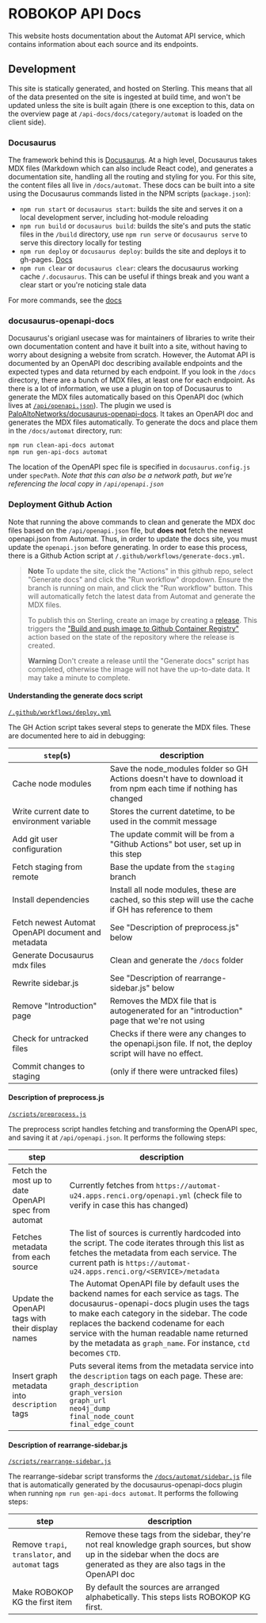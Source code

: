 # ROBOKOP API Docs

This website hosts documentation about the Automat API service, which contains information about each source and its endpoints.

## Development

This site is statically generated, and hosted on Sterling. This means that all of the data presented on the site is ingested at build time, and won't be updated unless the site is built again (there is one exception to this, data on the overview page at `/api-docs/docs/category/automat` is loaded on the client side).

### Docusaurus

The framework behind this is [Docusaurus](https://docusaurus.io/). At a high level, Docusaurus takes MDX files (Markdown which can also include React code), and generates a documentation site, handling all the routing and styling for you. For this site, the content files all live in `/docs/automat`. These docs can be built into a site using the Docusaurus commands listed in the NPM scripts (`package.json`):

- `npm run start` or `docusaurus start`: builds the site and serves it on a local development server, including hot-module reloading
- `npm run build` or `docusaurus build`: builds the site's and puts the static files in the `/build` directory, use `npm run serve` or `docusaurus serve` to serve this directory locally for testing
- `npm run deploy` or `docusaurus deploy`: builds the site and deploys it to gh-pages. [Docs](https://docusaurus.io/docs/deployment#deploying-to-github-pages)
- `npm run clear` or `docusaurus clear`: clears the docusaurus working cache `/.docusaurus`. This can be useful if things break and you want a clear start or you're noticing stale data

For more commands, see the [docs](https://docusaurus.io/docs/cli)

### docusaurus-openapi-docs

Docusaurus's origianl usecase was for maintainers of libraries to write their own documentation content and have it built into a site, without having to worry about designing a website from scratch. However, the Automat API is documented by an OpenAPI doc describing available endpoints and the expected types and data returned by each endpoint. If you look in the `/docs` directory, there are a bunch of MDX files, at least one for each endpoint. As there is a lot of information, we use a plugin on top of Docusaurus to generate the MDX files automatically based on this OpenAPI doc (which lives at [`/api/openapi.json`](/api/openapi.json)). The plugin we used is [PaloAltoNetworks/docusaurus-openapi-docs](https://github.com/PaloAltoNetworks/docusaurus-openapi-docs). It takes an OpenAPI doc and generates the MDX files automatically. To generate the docs and place them in the `/docs/automat` directory, run:

```
npm run clean-api-docs automat
npm run gen-api-docs automat
```

The location of the OpenAPI spec file is specified in `docusaurus.config.js` under `specPath`. _Note that this can also be a network path, but we're referencing the local copy in `/api/openapi.json`_

### Deployment Github Action

Note that running the above commands to clean and generate the MDX doc files based on the `/api/openapi.json` file, but **does not** fetch the newest openapi.json from Automat. Thus, in order to update the docs site, you must update the `openapi.json` before generating. In order to ease this process, there is a Github Action script at `/.github/workflows/generate-docs.yml`.

> **Note**
> To update the site, click the "Actions" in this github repo, select "Generate docs" and click the "Run workflow" dropdown. Ensure the branch is running on main, and click the "Run workflow" button. This will automatically fetch the latest data from Automat and generate the MDX files.
>
> To publish this on Sterling, create an image by creating a [release](https://github.com/RobokopU24/api-docs/releases). This triggers the ["Build and push image to Github Container Registry"](/.github/workflows/build-and-push-image.yml) action based on the state of the repository where the release is created.
>
> **Warning**
> Don't create a release until the "Generate docs" script has completed, otherwise the image will not have the up-to-date data. It may take a minute to complete.

#### Understanding the generate docs script

[`/.github/workflows/deploy.yml`](/.github/workflows/generate-docs.yml)

The GH Action script takes several steps to generate the MDX files. These are documented here to aid in debugging:

| `step`(s)                                          | description                                                                                                      |
| -------------------------------------------------- | ---------------------------------------------------------------------------------------------------------------- |
| Cache node modules                                 | Save the node_modules folder so GH Actions doesn't have to download it from npm each time if nothing has changed |
| Write current date to environment variable         | Stores the current datetime, to be used in the commit message                                                    |
| Add git user configuration                         | The update commit will be from a "Github Actions" bot user, set up in this step                                  |
| Fetch staging from remote                          | Base the update from the `staging` branch                                                                        |
| Install dependencies                               | Install all node modules, these are cached, so this step will use the cache if GH has reference to them          |
| Fetch newest Automat OpenAPI document and metadata | See "Description of preprocess.js" below                                                                         |
| Generate Docusaurus mdx files                      | Clean and generate the `/docs` folder                                                                            |
| Rewrite sidebar.js                                 | See "Description of rearrange-sidebar.js" below                                                                  |
| Remove "Introduction" page                         | Removes the MDX file that is autogenerated for an "introduction" page that we're not using                       |
| Check for untracked files                          | Checks if there were any changes to the openapi.json file. If not, the deploy script will have no effect.        |
| Commit changes to staging                          | (only if there were untracked files)                                                                             |

#### Description of preprocess.js

[`/scripts/preprocess.js`](/scripts/preprocess.js)

The preprocess script handles fetching and transforming the OpenAPI spec, and saving it at `/api/openapi.json`. It performs the following steps:

| step                                                | description                                                                                                                                                                                                                                                                                                                                   |
| --------------------------------------------------- | --------------------------------------------------------------------------------------------------------------------------------------------------------------------------------------------------------------------------------------------------------------------------------------------------------------------------------------------- |
| Fetch the most up to date OpenAPI spec from automat | Currently fetches from `https://automat-u24.apps.renci.org/openapi.yml` (check file to verify in case this has changed)                                                                                                                                                                                                                       |
| Fetches metadata from each source                   | The list of sources is currently hardcoded into the script. The code iterates through this list as fetches the metadata from each service. The current path is `https://automat-u24.apps.renci.org/<SERVICE>/metadata`                                                                                                                        |
| Update the OpenAPI tags with their display names    | The Automat OpenAPI file by default uses the backend names for each service as tags. The docusaurus-openapi-docs plugin uses the tags to make each category in the sidebar. The code replaces the backend codename for each service with the human readable name returned by the metadata as `graph_name`. For instance, `ctd` becomes `CTD`. |
| Insert graph metadata into `description` tags       | Puts several items from the metadata service into the `description` tags on each page. These are:<br /> `graph_description`<br /> `graph_version`<br /> `graph_url`<br /> `neo4j_dump`<br /> `final_node_count`<br /> `final_edge_count`<br />                                                                                                |

#### Description of rearrange-sidebar.js

[`/scripts/rearrange-sidebar.js`](/scripts/rearrange-sidebar.js)

The rearrange-sidebar script transforms the [`/docs/automat/sidebar.js`](/docs/automat/sidebar.js) file that is automatically generated by the docusaurus-openapi-docs plugin when running `npm run gen-api-docs automat`. It performs the following steps:

| step                                             | description                                                                                                                                                                   |
| ------------------------------------------------ | ----------------------------------------------------------------------------------------------------------------------------------------------------------------------------- |
| Remove `trapi`, `translator`, and `automat` tags | Remove these tags from the sidebar, they're not real knowledge graph sources, but show up in the sidebar when the docs are generated as they are also tags in the OpenAPI doc |
| Make ROBOKOP KG the first item                   | By default the sources are arranged alphabetically. This steps lists ROBOKOP KG first.                                                                                        |
